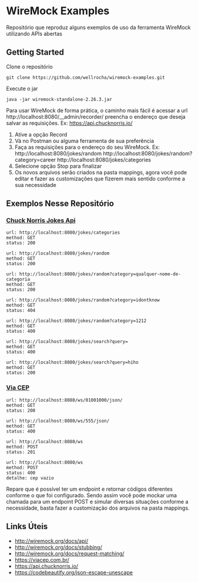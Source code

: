 # WireMock Examples

Repositório que reproduz alguns exemplos de uso da ferramenta WireMock utilizando APIs abertas

## Getting Started

Clone o repositório

```
git clone https://github.com/wellrocha/wiremock-examples.git
```

Execute o jar

```
java -jar wiremock-standalone-2.26.3.jar
```

Para usar WireMock de forma prática, o caminho mais fácil é acessar a url http://localhost:8080/__admin/recorder/ preencha o endereço que deseja salvar as requisições. Ex: https://api.chucknorris.io/

1. Ative a opção Record
2. Vá no Postman ou alguma ferramenta de sua preferência
3. Faça as requisições para o endereço do seu WireMock. 
  Ex: 
    http://localhost:8080/jokes/random
    http://localhost:8080/jokes/random?category=career
    http://localhost:8080/jokes/categories
4. Selecione opção Stop para finalizar
5. Os novos arquivos serão criados na pasta mappings, agora você pode editar e fazer as customizações que fizerem mais sentido conforme a sua necessidade

## Exemplos Nesse Repositório

### [Chuck Norris Jokes Api](https://api.chucknorris.io/)

```
url: http://localhost:8080/jokes/categories
method: GET
status: 200

url: http://localhost:8080/jokes/random
method: GET
status: 200

url: http://localhost:8080/jokes/random?category=qualquer-nome-de-categoria
method: GET
status: 200

url: http://localhost:8080/jokes/random?category=idontknow
method: GET
status: 404

url: http://localhost:8080/jokes/random?category=1212
method: GET
status: 400

url: http://localhost:8080/jokes/search?query=
method: GET
status: 400

url: http://localhost:8080/jokes/search?query=hiho
method: GET
status: 200
```

### [Via CEP](https://viacep.com.br/)

```
url: http://localhost:8080/ws/01001000/json/
method: GET
status: 200

url: http://localhost:8080/ws/555/json/
method: GET
status: 400

url: http://localhost:8080/ws
method: POST
status: 201

url: http://localhost:8080/ws
method: POST
status: 400
detalhe: cep vazio
```

Repare que é possível ter um endpoint e retornar códigos diferentes conforme o que foi configurado. Sendo assim você pode mockar uma chamada para um endpoint POST e simular diversas situações conforme a necessidade, basta fazer a customização dos arquivos na pasta mappings.

## Links Úteis

* http://wiremock.org/docs/api/
* http://wiremock.org/docs/stubbing/
* http://wiremock.org/docs/request-matching/
* https://viacep.com.br/
* https://api.chucknorris.io/
* https://codebeautify.org/json-escape-unescape